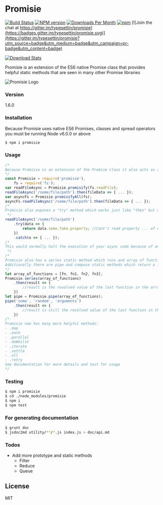 # Promisie
[![Build Status](https://travis-ci.org/typesettin/promisie.svg?branch=master)](https://travis-ci.org/typesettin/promisie) [![NPM version](https://badge.fury.io/js/promisie.svg)](http://badge.fury.io/js/promisie) [![Downloads Per Month](https://img.shields.io/npm/dm/promisie.svg?maxAge=2592000)](https://www.npmjs.com/package/promisie) [![npm](https://img.shields.io/npm/dt/promisie.svg?maxAge=2592000)]() [![Join the chat at https://gitter.im/typesettin/promisie](https://badges.gitter.im/typesettin/promisie.svg)](https://gitter.im/typesettin/promisie?utm_source=badge&utm_medium=badge&utm_campaign=pr-badge&utm_content=badge)

[![Download Stats](https://nodei.co/npm/promisie.png?downloads=true&downloadRank=true)](https://www.npmjs.com/package/promisie)

Promisie is an extension of the ES6 native Promise class that provides helpful static methods that are seen in many other Promise libraries

![Promisie Logo](https://raw.githubusercontent.com/typesettin/promisie/master/doc/promisie.png)

### Version
1.6.0
### Installation
Because Promisie uses native ES6 Promises, classes and spread operators you must be running Node v6.0.0 or above
```sh
$ npm i promisie
```
### Usage
```javascript
/*
Because Promisie is an extension of the Promise class it also acts as a Promise constructor and shares all prototype methods, but adds promisify and promisifyAll static methods
*/
const Promisie = require('promisie'),
    fs = require('fs');
var readFileAsync = Promisie.promisify(fs.readFile);
readFileAsync('/some/file/path').then(fileData => { ... });
var asyncFs = Promisie.promisifyAll(fs);
asyncFs.readFileAsync('/some/file/path').then(fileData => { ... });
/*
Promisie also exposes a "try" method which works just like "then" but conveniently wrapped in a try/catch block
 */
readFileAsync('/some/file/path')
	.try(data => {
		return data.some.fake.property; //Cant't read property ... of undefined
	})
	.catch(e => { ... });
/*
This would normally halt the execution of your async code because of an unhandled error but the "try" method properly rejects with the error
 */
/*
Promisie also has a series static method which runs and array of functions in series passing the result of each function to the next function.
Additionally there are pipe and compose static methods which return a function expecting arguments that will be passed to the first function in the series (compose reverses the order of the functions it is passed)
*/
let array_of_functions = [fn, fn1, fn2, fn3];
Promisie.series(array_of_functions)
    .then(result => {
        //result is the resolved value of the last function in the array
    })
let pipe = Promisie.pipe(array_of_functions);
pipe('some', 'random', 'arguments')
    .then(result => {
        //result is still the resolved value of the last function in the array with the difference being the first function will be passed the arguments of pipe()
    })
/*
Promisie now has many more helpful methods:
- .map
- .each
- .parallel
- .doWhilst
- .iterate
- .settle
- .all
- .retry
See documentation for more details and test for usage
*/
```
### Testing
```sh
$ npm i promisie
$ cd ./node_modules/promisie
$ npm i
$ npm test
```
### For generating documentation
```sh
$ grunt doc
$ jsdoc2md utility/**/*.js index.js > doc/api.md
```
### Todos
- Add more prototype and static methods
    - Filter
    - Reduce
    - Queue

License
----

MIT

